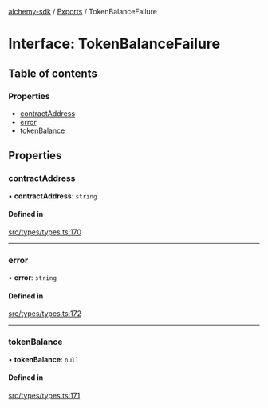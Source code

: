 [alchemy-sdk](../README.md) / [Exports](../modules.md) / TokenBalanceFailure

# Interface: TokenBalanceFailure

## Table of contents

### Properties

- [contractAddress](TokenBalanceFailure.md#contractaddress)
- [error](TokenBalanceFailure.md#error)
- [tokenBalance](TokenBalanceFailure.md#tokenbalance)

## Properties

### contractAddress

• **contractAddress**: `string`

#### Defined in

[src/types/types.ts:170](https://github.com/alchemyplatform/alchemy-sdk-js/blob/c7197b9/src/types/types.ts#L170)

___

### error

• **error**: `string`

#### Defined in

[src/types/types.ts:172](https://github.com/alchemyplatform/alchemy-sdk-js/blob/c7197b9/src/types/types.ts#L172)

___

### tokenBalance

• **tokenBalance**: ``null``

#### Defined in

[src/types/types.ts:171](https://github.com/alchemyplatform/alchemy-sdk-js/blob/c7197b9/src/types/types.ts#L171)
